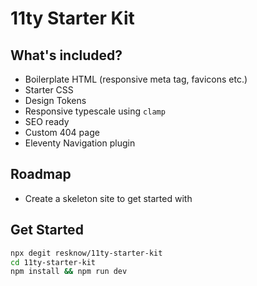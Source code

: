 # 11ty Starter Kit

## What's included?

-   Boilerplate HTML (responsive meta tag, favicons etc.)
-   Starter CSS
-   Design Tokens
-   Responsive typescale using `clamp`
-   SEO ready
-   Custom 404 page
-   Eleventy Navigation plugin

## Roadmap

-   Create a skeleton site to get started with

## Get Started

```bash
npx degit resknow/11ty-starter-kit
cd 11ty-starter-kit
npm install && npm run dev
```
